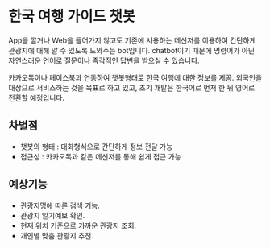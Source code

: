 # 한국 여행 가이드 챗봇

App을 깔거나 Web을 들어가지 않고도 기존에 사용하는 메신저를 이용하여 간단하게 관광지에 대해 알 수 있도록 도와주는 bot입니다. 
chatbot이기 때문에 명령어가 아닌 자연스러운 언어로 질문이나 즉각적인 답변을 받으실 수 있습니다. 
 
카카오톡이나 페이스북과 연동하여 챗봇형태로 한국 여행에 대한 정보를 제공. 
외국인을 대상으로 서비스하는 것을 목표로 하고 있고, 초기 개발은 한국어로 먼저 한 뒤 영어로 전환할 예정입니다. 

## 차별점
- 챗봇의 형태 : 대화형식으로 간단하게 정보 전달 가능
- 접근성 : 카카오톡과 같은 메신저를 통해 쉽게 접근 가능

## 예상기능
- 관광지명에 따른 검색 기능. 
- 관광지 일기예보 확인. 
- 현재 위치 기준으로 가까운 관광지 조회. 
- 개인별 맞춤 관광지 추천. 
